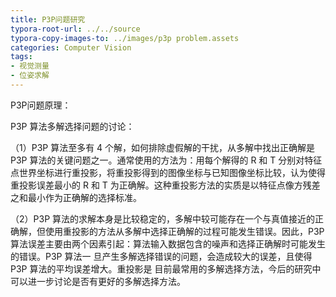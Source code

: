 ```yaml
---
title: P3P问题研究
typora-root-url: ../../source
typora-copy-images-to: ../images/p3p problem.assets
categories: Computer Vision
tags:
- 视觉测量
- 位姿求解
---
```


P3P问题原理：

P3P 算法多解选择问题的讨论：

（1）P3P 算法至多有 4 个解，如何排除虚假解的干扰，从多解中找出正确解是 P3P 算法的关键问题之一。通常使用的方法为：用每个解得的 R 和 T 分别对特征点世界坐标进行重投影，将重投影得到的图像坐标与已知图像坐标比较，认为使得重投影误差最小的 R 和 T 为正确解。这种重投影方法的实质是以特征点像方残差之和最小作为正确解的选择标准。

（2）P3P 算法的求解本身是比较稳定的，多解中较可能存在一个与真值接近的正确解，但使用重投影的方法从多解中选择正确解的过程可能发生错误。因此，P3P算法误差主要由两个因素引起：算法输入数据包含的噪声和选择正确解时可能发生的错误。P3P 算法一 旦产生多解选择错误的问题，会造成较大的误差，且使得 P3P 算法的平均误差增大。重投影是 目前最常用的多解选择方法，今后的研究中可以进一步讨论是否有更好的多解选择方法。